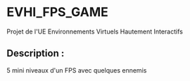 # EVHI_FPS_GAME
Projet de l'UE Environnements Virtuels Hautement Interactifs
## Description :
5 mini niveaux d'un FPS avec quelques ennemis
